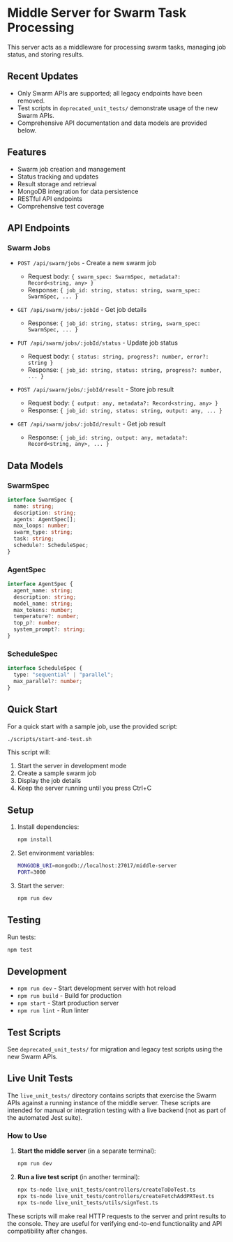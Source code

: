 # Middle Server for Swarm Task Processing

This server acts as a middleware for processing swarm tasks, managing job status, and storing results.

## Recent Updates
- Only Swarm APIs are supported; all legacy endpoints have been removed.
- Test scripts in `deprecated_unit_tests/` demonstrate usage of the new Swarm APIs.
- Comprehensive API documentation and data models are provided below.

## Features

- Swarm job creation and management
- Status tracking and updates
- Result storage and retrieval
- MongoDB integration for data persistence
- RESTful API endpoints
- Comprehensive test coverage

## API Endpoints

### Swarm Jobs

- `POST /api/swarm/jobs` - Create a new swarm job
  - Request body: `{ swarm_spec: SwarmSpec, metadata?: Record<string, any> }`
  - Response: `{ job_id: string, status: string, swarm_spec: SwarmSpec, ... }`

- `GET /api/swarm/jobs/:jobId` - Get job details
  - Response: `{ job_id: string, status: string, swarm_spec: SwarmSpec, ... }`

- `PUT /api/swarm/jobs/:jobId/status` - Update job status
  - Request body: `{ status: string, progress?: number, error?: string }`
  - Response: `{ job_id: string, status: string, progress?: number, ... }`

- `POST /api/swarm/jobs/:jobId/result` - Store job result
  - Request body: `{ output: any, metadata?: Record<string, any> }`
  - Response: `{ job_id: string, status: string, output: any, ... }`

- `GET /api/swarm/jobs/:jobId/result` - Get job result
  - Response: `{ job_id: string, output: any, metadata?: Record<string, any>, ... }`

## Data Models

### SwarmSpec

```typescript
interface SwarmSpec {
  name: string;
  description: string;
  agents: AgentSpec[];
  max_loops: number;
  swarm_type: string;
  task: string;
  schedule?: ScheduleSpec;
}
```

### AgentSpec

```typescript
interface AgentSpec {
  agent_name: string;
  description: string;
  model_name: string;
  max_tokens: number;
  temperature?: number;
  top_p?: number;
  system_prompt?: string;
}
```

### ScheduleSpec

```typescript
interface ScheduleSpec {
  type: "sequential" | "parallel";
  max_parallel?: number;
}
```

## Quick Start

For a quick start with a sample job, use the provided script:

```bash
./scripts/start-and-test.sh
```

This script will:
1. Start the server in development mode
2. Create a sample swarm job
3. Display the job details
4. Keep the server running until you press Ctrl+C

## Setup

1. Install dependencies:
   ```bash
   npm install
   ```

2. Set environment variables:
   ```bash
   MONGODB_URI=mongodb://localhost:27017/middle-server
   PORT=3000
   ```

3. Start the server:
   ```bash
   npm run dev
   ```

## Testing

Run tests:
```bash
npm test
```

## Development

- `npm run dev` - Start development server with hot reload
- `npm run build` - Build for production
- `npm start` - Start production server
- `npm run lint` - Run linter

## Test Scripts

See `deprecated_unit_tests/` for migration and legacy test scripts using the new Swarm APIs.

## Live Unit Tests

The `live_unit_tests/` directory contains scripts that exercise the Swarm APIs against a running instance of the middle server. These scripts are intended for manual or integration testing with a live backend (not as part of the automated Jest suite).

### How to Use

1. **Start the middle server** (in a separate terminal):
   ```bash
   npm run dev
   ```

2. **Run a live test script** (in another terminal):
   ```bash
   npx ts-node live_unit_tests/controllers/createToDoTest.ts
   npx ts-node live_unit_tests/controllers/createFetchAddPRTest.ts
   npx ts-node live_unit_tests/utils/signTest.ts
   ```

These scripts will make real HTTP requests to the server and print results to the console. They are useful for verifying end-to-end functionality and API compatibility after changes. 